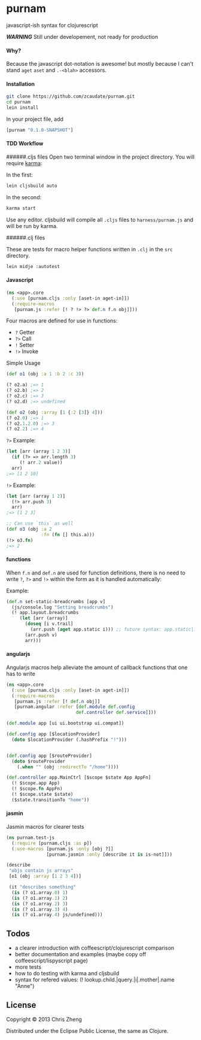 # purnam

javascript-ish syntax for clojurescript

***WARNING***
Still under developement, not ready for production

#### Why?

Because the javascript dot-notation is awesome! but mostly because I can't stand `aget` `aset` and `.-<blah>` accessors.

#### Installation

```bash
git clone https://github.com/zcaudate/purnam.git
cd purnam
lein install
```

In your project file, add

```clojure
[purnam "0.1.0-SNAPSHOT"]
```

#### TDD Workflow

######.cljs files
Open two terminal window in the project directory. You will require [karma](http://github.com/karma-runner/karma):

In the first:

```bash
lein cljsbuild auto
```

In the second:

```bash
karma start
```

Use any editor. cljsbuild will compile all `.cljs` files to `harness/purnam.js` and will be run by karma.

######.clj files

These are tests for macro helper functions written in `.clj` in the `src` directory.

```bash
lein midje :autotest
```

#### Javascript


```clojure
(ns <app>.core
  (:use [purnam.cljs :only [aset-in aget-in]])
  (:require-macros
   [purnam.js :refer [! ? !> ?> def.n f.n obj]]))
```

Four macros are defined for use in functions:

  -  `?`  Getter
  -  `?>` Call
  -  `!`  Setter
  -  `!>` Invoke

Simple Usage

```clojure
(def o1 (obj :a 1 :b 2 :c 3))

(? o2.a) ;=> 1
(? o2.b) ;=> 2
(? o2.c) ;=> 3
(? o2.d) ;=> undefined

(def o2 (obj :array [1 {:2 [3]} 4]))
(? o2.0) ;=> 1
(? o2.1.2.0) ;=> 3
(? o2.2) ;=> 4
```

`?>` Example:

```clojure
(let [arr (array 1 2 3)]
  (if (?> => arr.length 3)
     (! arr.2 value))
  arr)
;=> [1 2 10]
```

`!>` Example:

```clojure
(let [arr (array 1 2)]
  (!> arr.push 3)
  arr)
;=> [1 2 3]

;; Can use `this` as well
(def o3 (obj :a 2
             :fn (fn [] this.a)))
(!> o3.fn)
;=> 2
```

#### functions

When `f.n` and `def.n` are used for function definitions, there is no need to write `?`, `?>` and `!>` within the form as it is handled automatically:

Example:

```clojure
(def.n set-static-breadcrumbs [app v]
  (js/console.log "Setting breadcrumbs")
  (! app.layout.breadcrumbs
     (let [arr (array)]
       (doseq [i v.trail]
         (arr.push (aget app.static i))) ;; future syntax: app.static|i|
       (arr.push v)
       arr)))
```

#### angularjs

Angularjs macros help alleviate the amount of callback functions that one has to write

```clojure
(ns <app>.core
  (:use [purnam.cljs :only [aset-in aget-in]])
  (:require-macros
   [purnam.js :refer [! def.n obj]]
   [purnam.angular :refer [def.module def.config
                          def.controller def.service]]))

(def.module app [ui ui.bootstrap ui.compat])

(def.config app [$locationProvider]
  (doto $locationProvider (.hashPrefix "!")))


(def.config app [$routeProvider]
  (doto $routeProvider
    (.when "" (obj :redirectTo "/home"))))

(def.controller app.MainCtrl [$scope $state App AppFn]
  (! $scope.app App)
  (! $scope.fn AppFn)
  (! $scope.state $state)
  ($state.transitionTo "home"))
```

#### jasmin

Jasmin macros for clearer tests

```clojure
(ns purnam.test-js
  (:require [purnam.cljs :as p])
  (:use-macros [purnam.js :only [obj ?]]
               [purnam.jasmin :only [describe it is is-not]]))

(describe
 "objs contain js arrays"
 [o1 (obj :array [1 2 3 4])]

 (it "describes something"
  (is (? o1.array.0) 1)
  (is (? o1.array.1) 2)
  (is (? o1.array.2) 3)
  (is (? o1.array.3) 4)
  (is (? o1.array.4) js/undefined)))
```

## Todos

- a clearer introduction with coffeescript/clojurescript comparison
- better documentation and examples (maybe copy off coffeescript/lispyscript page)
- more tests
- how to do testing with karma and cljsbuild
- syntax for refered values: (! lookup.child.|query.|i|.mother|.name "Anne")

## License

Copyright © 2013 Chris Zheng

Distributed under the Eclipse Public License, the same as Clojure.
